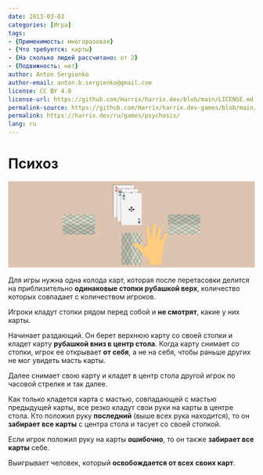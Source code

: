 ```yaml
---
date: 2013-03-03
categories: [Игра]
tags:
- {Применимость: многоразовая}
- {Что требуется: карты}
- {На сколько людей рассчитано: от 2}
- {Подвижность: нет}
author: Anton Sergienko
author-email: anton.b.sergienko@gmail.com
license: CC BY 4.0
license-url: https://github.com/Harrix/harrix.dev/blob/main/LICENSE.md
permalink-source: https://github.com/Harrix/harrix.dev-games/blob/main/psychosis/psychosis.md
permalink: https://harrix.dev/ru/games/psychosis/
lang: ru
---
```


# Психоз

![Featured image](featured-image.svg)

Для игры нужна одна колода карт, которая после перетасовки делится на приблизительно **одинаковые стопки рубашкой верх**, количество которых совпадает с количеством игроков.

Игроки кладут стопки рядом перед собой и **не смотрят**, какие у них карты.

Начинает раздающий. Он берет верхнюю карту со своей стопки и кладет карту **рубашкой вниз в центр стола**. Когда карту снимает со стопки, игрок ее открывает **от себя**, а не на себя, чтобы раньше других не мог увидеть масть карты.

Далее снимает свою карту и кладет в центр стола другой игрок по часовой стрелке и так далее.

Как только кладется карта с мастью, совпадающей с мастью предыдущей карты, все резко кладут свои руки на карты в центре стола. Кто положил руку **последний** (выше всех рука находится), то он **забирает все карты** с центра стола и тасует со своей стопкой.

Если игрок положил руку на карты **ошибочно**, то он также **забирает все карты** себе.

Выигрывает человек, который **освобождается от всех своих карт**.
